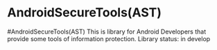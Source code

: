 # AndroidSecureTools(AST)
#AndroidSecureTools(AST) This is library for Android Developers that provide some tools of information protection. Library status: in develop
